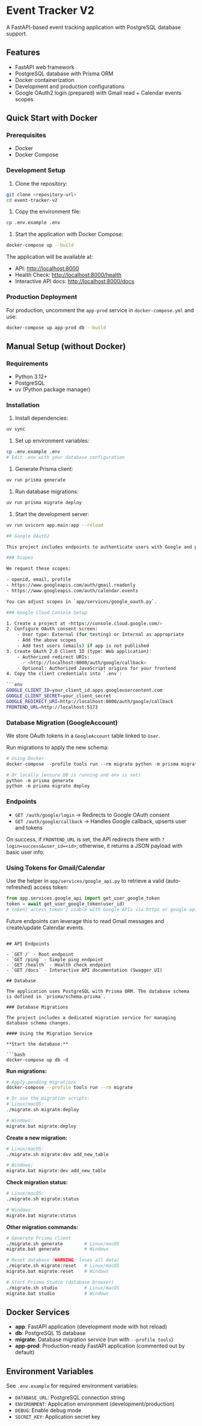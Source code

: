 # Event Tracker V2

A FastAPI-based event tracking application with PostgreSQL database support.

## Features

- FastAPI web framework
- PostgreSQL database with Prisma ORM
- Docker containerization
- Development and production configurations
- Google OAuth2 login (prepared) with Gmail read + Calendar events scopes

## Quick Start with Docker

### Prerequisites

- Docker
- Docker Compose

### Development Setup

1. Clone the repository:

```bash
git clone <repository-url>
cd event-tracker-v2
```

1. Copy the environment file:

```bash
cp .env.example .env
```

1. Start the application with Docker Compose:

```bash
docker-compose up --build
```

The application will be available at:

- API: <http://localhost:8000>
- Health Check: <http://localhost:8000/health>
- Interactive API docs: <http://localhost:8000/docs>

### Production Deployment

For production, uncomment the `app-prod` service in `docker-compose.yml` and use:

```bash
docker-compose up app-prod db --build
```

## Manual Setup (without Docker)

### Requirements

- Python 3.12+
- PostgreSQL
- uv (Python package manager)

### Installation

1. Install dependencies:

```bash
uv sync
```

1. Set up environment variables:

```bash
cp .env.example .env
# Edit .env with your database configuration
```

1. Generate Prisma client:

```bash
uv run prisma generate
```

1. Run database migrations:

```bash
uv run prisma migrate deploy
```

1. Start the development server:

````bash
uv run uvicorn app.main:app --reload

## Google OAuth2

This project includes endpoints to authenticate users with Google and persist OAuth tokens for future Gmail reading and Calendar event updates.

### Scopes

We request these scopes:

- openid, email, profile
- https://www.googleapis.com/auth/gmail.readonly
- https://www.googleapis.com/auth/calendar.events

You can adjust scopes in `app/services/google_oauth.py`.

### Google Cloud Console Setup

1. Create a project at <https://console.cloud.google.com/>
2. Configure OAuth consent screen:
	- User type: External (for testing) or Internal as appropriate
	- Add the above scopes
	- Add test users (emails) if app is not published
3. Create OAuth 2.0 Client ID (type: Web application):
	- Authorized redirect URIs:
	  - <http://localhost:8000/auth/google/callback>
	- Optional: Authorized JavaScript origins for your frontend
4. Copy the client credentials into `.env`:

```env
GOOGLE_CLIENT_ID=your_client_id.apps.googleusercontent.com
GOOGLE_CLIENT_SECRET=your_client_secret
GOOGLE_REDIRECT_URI=http://localhost:8000/auth/google/callback
FRONTEND_URL=http://localhost:5173
````

### Database Migration (GoogleAccount)

We store OAuth tokens in a `GoogleAccount` table linked to `User`.

Run migrations to apply the new schema:

```powershell
# Using Docker
docker-compose --profile tools run --rm migrate python -m prisma migrate deploy

# Or locally (ensure DB is running and env is set)
python -m prisma generate
python -m prisma migrate deploy
```

### Endpoints

- `GET /auth/google/login` → Redirects to Google OAuth consent
- `GET /auth/google/callback` → Handles Google callback, upserts user and tokens

On success, if `FRONTEND_URL` is set, the API redirects there with `?login=success&user_id=<id>`; otherwise, it returns a JSON payload with basic user info.

### Using Tokens for Gmail/Calendar

Use the helper in `app/services/google_api.py` to retrieve a valid (auto-refreshed) access token:

```python
from app.services.google_api import get_user_google_token
token = await get_user_google_token(user_id)
# token['access_token'] usable with Google APIs via httpx or google-api-python-client
```

Future endpoints can leverage this to read Gmail messages and create/update Calendar events.

````

## API Endpoints

- `GET /` - Root endpoint
- `GET /ping` - Simple ping endpoint
- `GET /health` - Health check endpoint
- `GET /docs` - Interactive API documentation (Swagger UI)

## Database

The application uses PostgreSQL with Prisma ORM. The database schema is defined in `prisma/schema.prisma`.

### Database Migrations

The project includes a dedicated migration service for managing database schema changes.

#### Using the Migration Service

**Start the database:**

```bash
docker-compose up db -d
````

**Run migrations:**

```bash
# Apply pending migrations
docker-compose --profile tools run --rm migrate

# Or use the migration scripts:
# Linux/macOS:
./migrate.sh migrate:deploy

# Windows:
migrate.bat migrate:deploy
```

**Create a new migration:**

```bash
# Linux/macOS:
./migrate.sh migrate:dev add_new_table

# Windows:
migrate.bat migrate:dev add_new_table
```

**Check migration status:**

```bash
# Linux/macOS:
./migrate.sh migrate:status

# Windows:
migrate.bat migrate:status
```

**Other migration commands:**

```bash
# Generate Prisma client
./migrate.sh generate        # Linux/macOS
migrate.bat generate         # Windows

# Reset database (WARNING: loses all data)
./migrate.sh migrate:reset   # Linux/macOS
migrate.bat migrate:reset    # Windows

# Start Prisma Studio (database browser)
./migrate.sh studio          # Linux/macOS
migrate.bat studio           # Windows
```

## Docker Services

- **app**: FastAPI application (development mode with hot reload)
- **db**: PostgreSQL 15 database
- **migrate**: Database migration service (run with `--profile tools`)
- **app-prod**: Production-ready FastAPI application (commented out by default)

## Environment Variables

See `.env.example` for required environment variables:

- `DATABASE_URL`: PostgreSQL connection string
- `ENVIRONMENT`: Application environment (development/production)
- `DEBUG`: Enable debug mode
- `SECRET_KEY`: Application secret key
